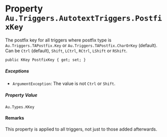 # Property `Au.Triggers.AutotextTriggers.PostfixKey`

The postfix key for all triggers where postfix type is `Au.Triggers.TAPostfix.Key` or `Au.Triggers.TAPostfix.CharOrKey` (default). Can be `Ctrl` (default), `Shift`, `LCtrl`, `RCtrl`, `LShift` or `RShift`.

```
public KKey PostfixKey { get; set; }
```

##### Exceptions

- `ArgumentException`:
    The value is not `Ctrl` or `Shift`.

##### Property Value

`Au.Types.KKey`

#### Remarks

This property is applied to all triggers, not just to those added afterwards.